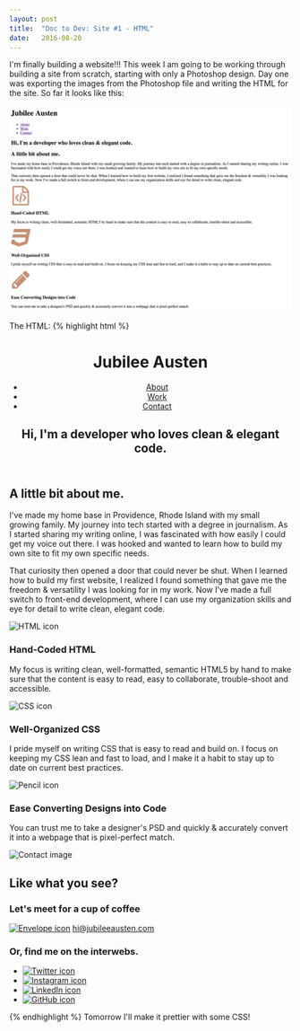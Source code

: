```yaml
---
layout: post
title:  "Doc to Dev: Site #1 - HTML"
date:   2016-08-20
---
```

I'm finally building a website!!! This week I am going to be working through building a site from scratch, starting with only
a Photoshop design. Day one was exporting the images from the Photoshop file and writing the HTML for the site.
So far it looks like this:

![Practice Site 082016](/assets/img/082016.png)

The HTML:
{% highlight html %}
<!doctype html>
<html>
    <head>
        <title>Sarah Kidd Hubbard | Developer.</title>
    </head>
    <body>
      <header>
        <div class="full-width">
          <div class="half-width">
            <h1>Jubilee Austen</h1>
          </div>
          <div class="half-width">
            <nav>
              <ul>
                <li><a href="#about">About</a></li>
                <li><a href="#work">Work</a></li>
                <li><a href="#contact">Contact</a></li>
              </ul>
            </nav>
          </div>
          <h2><span>Hi,</span> I'm a developer who loves clean &amp; elegant code.</h2>
        </div>
      </header>
      <main>
        <section id="about">
          <div class="full-width">
            <h2>A little bit about me.</h2>
            <div class="half-width">
              <p>I've made my home base in Providence, Rhode Island with my small growing family.
                My journey into tech started with a degree in journalism. As I started sharing my
                writing online, I was fascinated with how easily I could get my voice out there.
                I was hooked and wanted to learn how to build my own site to fit my own specific needs.</p>
            </div>
            <div class="half-width">
              <p>That curiosity then opened a door that could never be shut. When I learned how to build
                my first website, I realized I found something that gave me the freedom &amp; versatility I was
                looking for in my work. Now I've made a full switch to front-end development, where I can
                use my organization skills and eye for detail to write clean, elegant code.</p>
            </div>
          </div>
        </section>
        <section id="work">
          <div class="full-width">
            <div class="third-width">
              <img src="img/icon-html.png" alt="HTML icon"/>
              <h3>Hand-Coded HTML</h3>
              <p>My focus is writing clean, well-formatted, semantic HTML5 by hand to make sure that the
                content is easy to read, easy to collaborate, trouble-shoot and accessible.</p>
            </div>
            <div class="third-width">
              <img src="img/icon-css.png" alt="CSS icon"/>
              <h3>Well-Organized CSS</h3>
              <p>I pride myself on writing CSS that is easy to read and build on. I focus on keeping my CSS
                 lean and fast to load, and I make it a habit to stay up to date on current best practices.</p>
            </div>
            <div class="third-width">
              <img src="img/icon-pencil.png" alt="Pencil icon"/>
              <h3>Ease Converting Designs into Code</h3>
              <p>You can trust me to take a designer's PSD and quickly &amp; accurately convert it into a webpage
                that is pixel-perfect match.</p>
            </div>
          </div>
        </section>
        <footer id="contact">
          <div class="full-width">
            <div class="half-width">
              <img src="img/contact.png" alt="Contact image"/>
            </div>
            <div class="half-width">
              <h2>Like what you see?</h2>
              <h3>Let's meet for a cup of coffee</h3>
              <div id="contact-info">
                <a href="mailto:hi@jubileeausten.com"><img src="img/icon-envelope.png" alt="Envelope icon"/></a>
                <a href="mailto:hi@jubileeausten.com">hi@jubileeausten.com</a>
                <h3>Or, find me on the interwebs.</h3>
                <ul>
                  <li>
                    <a href="https://twitter.com/skiddhubbard"><img src="img/icon-twitter.png" alt="Twitter icon"/></a>
                  </li>
                  <li>
                    <a href="https://www.instagram.com/skiddhubbard/"><img src="img/icon-instagram.png" alt="Instagram icon"/></a>
                  </li>
                  <li>
                    <a href="https://www.linkedin.com/in/sarah-kidd-hubbard-506a0789?trk=hp-identity-name"><img src="img/icon-linkedin.png" alt="LinkedIn icon"/></a>
                  </li>
                  <li>
                    <a href="https://github.com/skiddhubbard"><img src="img/icon-github.png" alt="GitHub icon"/></a>
                  </li>
                </ul>
              </div>
            </div>
          </div>
        </footer>
      </main>
    </body>
</html>
{% endhighlight %}
Tomorrow I'll make it prettier with some CSS!
